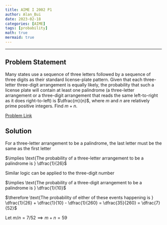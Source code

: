 ```yaml
---
title: AIME I 2002 P1    
author: Alan_Bui    
date: 2023-02-18
categories: [AIME]
tags: [probability]
math: true    
mermaid: true  
---
```


---
## Problem Statement

Many states use a sequence of three letters followed by a sequence of three digits as their standard license-plate pattern. Given that each three-letter three-digit arrangement is equally likely, the probability that such a license plate will contain at least one palindrome (a three-letter arrangement or a three-digit arrangement that reads the same left-to-right as it does right-to-left) is $\dfrac{m}{n}$, where $m$ and $n$ are relatively prime positive integers. Find $m+n.$

[Problem Link](https://artofproblemsolving.com/wiki/index.php/2002_AIME_I_Problems/Problem_1)

## Solution

$\text{For a three-letter arrangement to be a palindrome, the last letter must be the same as the first letter}$

$\implies \text{The probability of a three-letter arrangement to be a palindrome is } \dfrac{1}{26}$

$\text{Similar logic can be applied to the three-digit number}$

$\implies \text{The probability of a three-digit arrangement to be a palindrome is } \dfrac{1}{10}$

$\therefore \text{The probability of either of these events happening is } \dfrac{1}{26} + \dfrac{1}{10} - \dfrac{1}{260} = \dfrac{35}{260} = \dfrac{7}{52}$

$\text{Let } m/n = 7/52 \implies m+n = 59$
